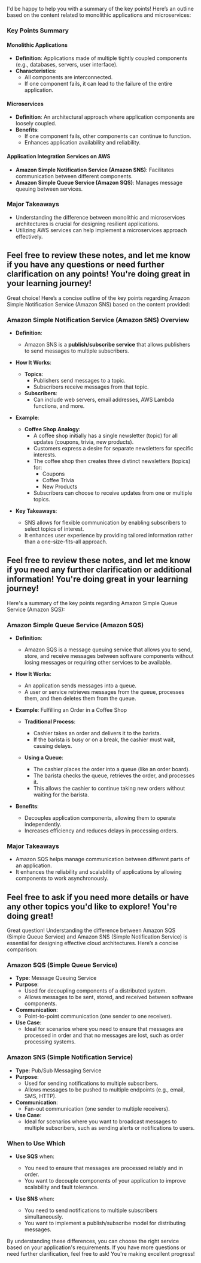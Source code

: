 I'd be happy to help you with a summary of the key points! Here’s an outline based on the content related to monolithic applications and microservices:

### Key Points Summary

#### Monolithic Applications
- **Definition**: Applications made of multiple tightly coupled components (e.g., databases, servers, user interface).
- **Characteristics**:
  - All components are interconnected.
  - If one component fails, it can lead to the failure of the entire application.

#### Microservices
- **Definition**: An architectural approach where application components are loosely coupled.
- **Benefits**:
  - If one component fails, other components can continue to function.
  - Enhances application availability and reliability.
  
#### Application Integration Services on AWS
- **Amazon Simple Notification Service (Amazon SNS)**: Facilitates communication between different components.
- **Amazon Simple Queue Service (Amazon SQS)**: Manages message queuing between services.

### Major Takeaways
- Understanding the difference between monolithic and microservices architectures is crucial for designing resilient applications.
- Utilizing AWS services can help implement a microservices approach effectively.

Feel free to review these notes, and let me know if you have any questions or need further clarification on any points! You're doing great in your learning journey!
---
Great choice! Here’s a concise outline of the key points regarding Amazon Simple Notification Service (Amazon SNS) based on the content provided:

### Amazon Simple Notification Service (Amazon SNS) Overview

- **Definition**: 
  - Amazon SNS is a **publish/subscribe service** that allows publishers to send messages to multiple subscribers.

- **How It Works**:
  - **Topics**: 
    - Publishers send messages to a topic.
    - Subscribers receive messages from that topic.
  - **Subscribers**: 
    - Can include web servers, email addresses, AWS Lambda functions, and more.

- **Example**:
  - **Coffee Shop Analogy**:
    - A coffee shop initially has a single newsletter (topic) for all updates (coupons, trivia, new products).
    - Customers express a desire for separate newsletters for specific interests.
    - The coffee shop then creates three distinct newsletters (topics) for:
      - Coupons
      - Coffee Trivia
      - New Products
    - Subscribers can choose to receive updates from one or multiple topics.

- **Key Takeaways**:
  - SNS allows for flexible communication by enabling subscribers to select topics of interest.
  - It enhances user experience by providing tailored information rather than a one-size-fits-all approach.

Feel free to review these notes, and let me know if you need any further clarification or additional information! You're doing great in your learning journey!
---
Here's a summary of the key points regarding Amazon Simple Queue Service (Amazon SQS):

### Amazon Simple Queue Service (Amazon SQS)

- **Definition**: 
  - Amazon SQS is a message queuing service that allows you to send, store, and receive messages between software components without losing messages or requiring other services to be available.

- **How It Works**:
  - An application sends messages into a queue.
  - A user or service retrieves messages from the queue, processes them, and then deletes them from the queue.

- **Example**: Fulfilling an Order in a Coffee Shop
  - **Traditional Process**:
    - Cashier takes an order and delivers it to the barista.
    - If the barista is busy or on a break, the cashier must wait, causing delays.
  
  - **Using a Queue**:
    - The cashier places the order into a queue (like an order board).
    - The barista checks the queue, retrieves the order, and processes it.
    - This allows the cashier to continue taking new orders without waiting for the barista.

- **Benefits**:
  - Decouples application components, allowing them to operate independently.
  - Increases efficiency and reduces delays in processing orders.

### Major Takeaways
- Amazon SQS helps manage communication between different parts of an application.
- It enhances the reliability and scalability of applications by allowing components to work asynchronously.

Feel free to ask if you need more details or have any other topics you'd like to explore! You're doing great!
---
Great question! Understanding the difference between Amazon SQS (Simple Queue Service) and Amazon SNS (Simple Notification Service) is essential for designing effective cloud architectures. Here’s a concise comparison:

### Amazon SQS (Simple Queue Service)
- **Type**: Message Queuing Service
- **Purpose**: 
  - Used for decoupling components of a distributed system.
  - Allows messages to be sent, stored, and received between software components.
- **Communication**: 
  - Point-to-point communication (one sender to one receiver).
- **Use Case**: 
  - Ideal for scenarios where you need to ensure that messages are processed in order and that no messages are lost, such as order processing systems.

### Amazon SNS (Simple Notification Service)
- **Type**: Pub/Sub Messaging Service
- **Purpose**: 
  - Used for sending notifications to multiple subscribers.
  - Allows messages to be pushed to multiple endpoints (e.g., email, SMS, HTTP).
- **Communication**: 
  - Fan-out communication (one sender to multiple receivers).
- **Use Case**: 
  - Ideal for scenarios where you want to broadcast messages to multiple subscribers, such as sending alerts or notifications to users.

### When to Use Which
- **Use SQS** when:
  - You need to ensure that messages are processed reliably and in order.
  - You want to decouple components of your application to improve scalability and fault tolerance.

- **Use SNS** when:
  - You need to send notifications to multiple subscribers simultaneously.
  - You want to implement a publish/subscribe model for distributing messages.

By understanding these differences, you can choose the right service based on your application's requirements. If you have more questions or need further clarification, feel free to ask! You're making excellent progress!
